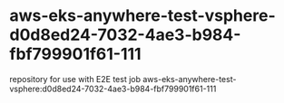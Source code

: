 # aws-eks-anywhere-test-vsphere-d0d8ed24-7032-4ae3-b984-fbf799901f61-111
repository for use with E2E test job aws-eks-anywhere-test-vsphere:d0d8ed24-7032-4ae3-b984-fbf799901f61-111
